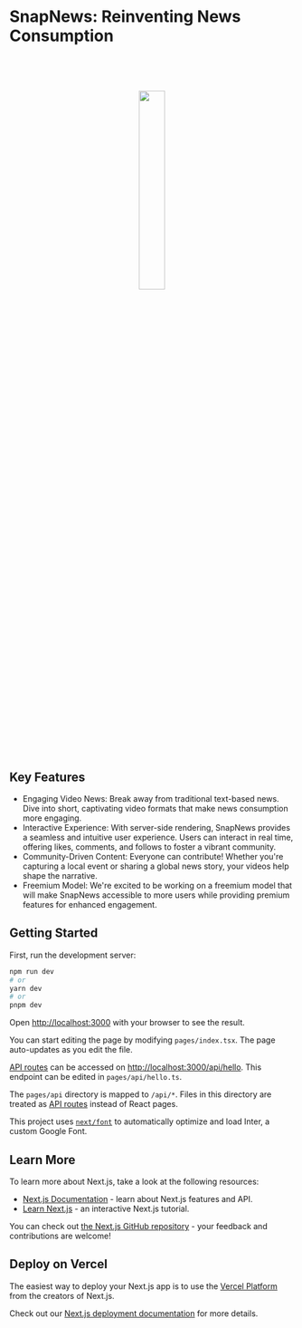  # SnapNews: Reinventing News Consumption


<p align="center" style="margin-top: 80px;">
  <img src="https://github.com/thejediboySHASHANK/SnapNews/assets/95047201/b260220e-7174-4495-8cd9-b72ea0bad807" width="30%" height="auto">
</p>

## Key Features
- Engaging Video News: Break away from traditional text-based news. Dive into short, captivating video formats that make news consumption more engaging.
- Interactive Experience: With server-side rendering, SnapNews provides a seamless and intuitive user experience. Users can interact in real time, offering likes, comments, and follows to foster a vibrant community.
- Community-Driven Content: Everyone can contribute! Whether you're capturing a local event or sharing a global news story, your videos help shape the narrative.
- Freemium Model: We're excited to be working on a freemium model that will make SnapNews accessible to more users while providing premium features for enhanced engagement.




## Getting Started

First, run the development server:

```bash
npm run dev
# or
yarn dev
# or
pnpm dev
```

Open [http://localhost:3000](http://localhost:3000) with your browser to see the result.

You can start editing the page by modifying `pages/index.tsx`. The page auto-updates as you edit the file.

[API routes](https://nextjs.org/docs/api-routes/introduction) can be accessed on [http://localhost:3000/api/hello](http://localhost:3000/api/hello). This endpoint can be edited in `pages/api/hello.ts`.

The `pages/api` directory is mapped to `/api/*`. Files in this directory are treated as [API routes](https://nextjs.org/docs/api-routes/introduction) instead of React pages.

This project uses [`next/font`](https://nextjs.org/docs/basic-features/font-optimization) to automatically optimize and load Inter, a custom Google Font.

## Learn More

To learn more about Next.js, take a look at the following resources:

- [Next.js Documentation](https://nextjs.org/docs) - learn about Next.js features and API.
- [Learn Next.js](https://nextjs.org/learn) - an interactive Next.js tutorial.

You can check out [the Next.js GitHub repository](https://github.com/vercel/next.js/) - your feedback and contributions are welcome!

## Deploy on Vercel

The easiest way to deploy your Next.js app is to use the [Vercel Platform](https://vercel.com/new?utm_medium=default-template&filter=next.js&utm_source=create-next-app&utm_campaign=create-next-app-readme) from the creators of Next.js.

Check out our [Next.js deployment documentation](https://nextjs.org/docs/deployment) for more details.
